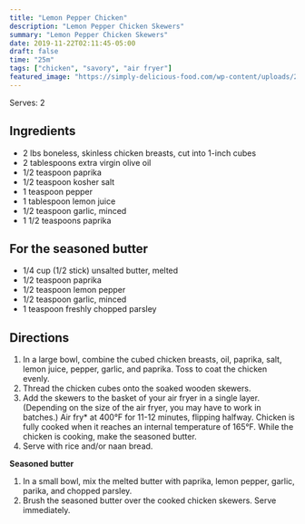 ```yaml
---
title: "Lemon Pepper Chicken"
description: "Lemon Pepper Chicken Skewers"
summary: "Lemon Pepper Chicken Skewers"
date: 2019-11-22T02:11:45-05:00
draft: false
time: "25m"
tags: ["chicken", "savory", "air fryer"]
featured_image: "https://simply-delicious-food.com/wp-content/uploads/2019/06/lemon-herb-chicken-skewers-1.jpg"
---
```


Serves: 2

## Ingredients

- 2 lbs boneless, skinless chicken breasts, cut into 1-inch cubes
- 2 tablespoons extra virgin olive oil
- 1/2 teaspoon paprika
- 1/2 teaspoon kosher salt
- 1 teaspoon pepper
- 1 tablespoon lemon juice
- 1/2 teaspoon garlic, minced
- 1 1/2 teaspoons paprika

## For the seasoned butter
- 1/4 cup (1/2 stick) unsalted butter, melted
- 1/2 teaspoon paprika
- 1/2 teaspoon lemon pepper
- 1/2 teaspoon garlic, minced
- 1 teaspoon freshly chopped parsley

## Directions

1. In a large bowl, combine the cubed chicken breasts, oil, paprika, salt, lemon juice, pepper, garlic, and paprika. Toss to coat the chicken evenly.
2. Thread the chicken cubes onto the soaked wooden skewers.
3. Add the skewers to the basket of your air fryer in a single layer. (Depending on the size of the air fryer, you may have to work in batches.) Air fry* at 400°F for 11-12 minutes, flipping halfway. Chicken is fully cooked when it reaches an internal temperature of 165°F. While the chicken is cooking, make the seasoned butter.
4. Serve with rice and/or naan bread.

**Seasoned butter**

1. In a small bowl, mix the melted butter with paprika, lemon pepper, garlic, parika, and chopped parsley.
2. Brush the seasoned butter over the cooked chicken skewers. Serve immediately.

